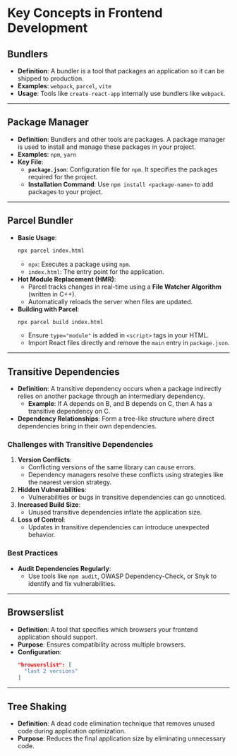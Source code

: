 # Key Concepts in Frontend Development

## Bundlers
- **Definition**: A bundler is a tool that packages an application so it can be shipped to production. 
- **Examples**: `webpack`, `parcel`, `vite`
- **Usage**: Tools like `create-react-app` internally use bundlers like `webpack`.

---

## Package Manager
- **Definition**: Bundlers and other tools are packages. A package manager is used to install and manage these packages in your project.
- **Examples**: `npm`, `yarn`
- **Key File**: 
  - **`package.json`**: Configuration file for `npm`. It specifies the packages required for the project.
  - **Installation Command**: Use `npm install <package-name>` to add packages to your project.

---

## Parcel Bundler
- **Basic Usage**: 
  ```bash
  npx parcel index.html
  ```
  - `npx`: Executes a package using `npm`.
  - `index.html`: The entry point for the application.
- **Hot Module Replacement (HMR)**:
  - Parcel tracks changes in real-time using a **File Watcher Algorithm** (written in C++).
  - Automatically reloads the server when files are updated.
- **Building with Parcel**:
  ```bash
  npx parcel build index.html
  ```
  - Ensure `type="module"` is added in `<script>` tags in your HTML.
  - Import React files directly and remove the `main` entry in `package.json`.

---

## Transitive Dependencies
- **Definition**: A transitive dependency occurs when a package indirectly relies on another package through an intermediary dependency.
  - **Example**: If A depends on B, and B depends on C, then A has a transitive dependency on C.
- **Dependency Relationships**: Form a tree-like structure where direct dependencies bring in their own dependencies.

### Challenges with Transitive Dependencies
1. **Version Conflicts**: 
   - Conflicting versions of the same library can cause errors.
   - Dependency managers resolve these conflicts using strategies like the nearest version strategy.
2. **Hidden Vulnerabilities**: 
   - Vulnerabilities or bugs in transitive dependencies can go unnoticed.
3. **Increased Build Size**: 
   - Unused transitive dependencies inflate the application size.
4. **Loss of Control**: 
   - Updates in transitive dependencies can introduce unexpected behavior.

### Best Practices
- **Audit Dependencies Regularly**:
  - Use tools like `npm audit`, OWASP Dependency-Check, or Snyk to identify and fix vulnerabilities.

---

## Browserslist
- **Definition**: A tool that specifies which browsers your frontend application should support.
- **Purpose**: Ensures compatibility across multiple browsers.
- **Configuration**:
  ```json
  "browserslist": [
    "last 2 versions"
  ]
  ```

---

## Tree Shaking
- **Definition**: A dead code elimination technique that removes unused code during application optimization.
- **Purpose**: Reduces the final application size by eliminating unnecessary code.